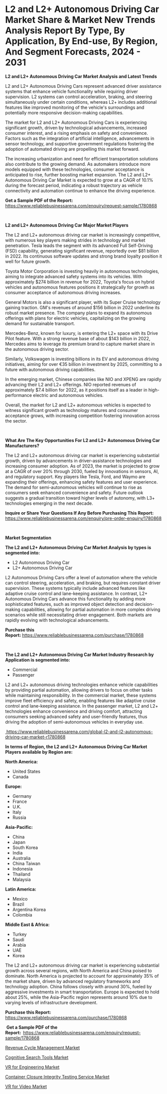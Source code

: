 <p><h1>L2 and L2+ Autonomous Driving Car Market Share & Market New Trends Analysis Report By Type, By Application, By End-use, By Region, And Segment Forecasts, 2024 - 2031</h1></p><p><strong>L2 and L2+ Autonomous Driving Car Market Analysis and Latest Trends</strong></p>
<p><p>L2 and L2+ Autonomous Driving Cars represent advanced driver assistance systems that enhance vehicle functionality while requiring driver supervision. L2 systems can control acceleration, braking, and steering simultaneously under certain conditions, whereas L2+ includes additional features like improved monitoring of the vehicle's surroundings and potentially more responsive decision-making capabilities.</p><p>The market for L2 and L2+ Autonomous Driving Cars is experiencing significant growth, driven by technological advancements, increased consumer interest, and a rising emphasis on safety and convenience. Factors such as the integration of artificial intelligence, advancements in sensor technology, and supportive government regulations fostering the adoption of automated driving are propelling this market forward. </p><p>The increasing urbanization and need for efficient transportation solutions also contribute to the growing demand. As automakers introduce more models equipped with these technologies, consumer acceptance is anticipated to rise, further boosting market expansion. The L2 and L2+ Autonomous Driving Car Market is expected to grow at a CAGR of 10.1% during the forecast period, indicating a robust trajectory as vehicle connectivity and automation continue to enhance the driving experience.</p></p>
<p><strong>Get a Sample PDF of the Report:&nbsp;</strong> <a href="https://www.reliablebusinessarena.com/enquiry/request-sample/1780868?utm_campaign=1944&utm_medium=2&utm_source=Github&utm_content=ia&utm_term=20122024&utm_id=l2-and-l2-autonomous-driving-car">https://www.reliablebusinessarena.com/enquiry/request-sample/1780868</a></p>
<p>&nbsp;</p>
<p><strong>L2 and L2+ Autonomous Driving Car Major Market Players</strong></p>
<p><p>The L2 and L2+ autonomous driving car market is increasingly competitive, with numerous key players making strides in technology and market penetration. Tesla leads the segment with its advanced Full Self-Driving (FSD) capability, generating significant revenue, reportedly over $81 billion in 2022. Its continuous software updates and strong brand loyalty position it well for future growth.</p><p>Toyota Motor Corporation is investing heavily in autonomous technologies, aiming to integrate advanced safety systems into its vehicles. With approximately $274 billion in revenue for 2022, Toyota's focus on hybrid vehicles and autonomous features positions it strategically for growth as consumer acceptance of autonomous driving increases.</p><p>General Motors is also a significant player, with its Super Cruise technology gaining traction. GM's revenues of around $156 billion in 2022 underline its robust market presence. The company plans to expand its autonomous offerings with plans for electric vehicles, capitalizing on the growing demand for sustainable transport.</p><p>Mercedes-Benz, known for luxury, is entering the L2+ space with its Drive Pilot feature. With a strong revenue base of about $143 billion in 2022, Mercedes aims to leverage its premium brand to capture market share in the autonomous driving sector.</p><p>Similarly, Volkswagen is investing billions in its EV and autonomous driving initiatives, aiming for over €35 billion in investment by 2025, committing to a future with autonomous driving capabilities.</p><p>In the emerging market, Chinese companies like NIO and XPENG are rapidly advancing their L2 and L2+ offerings. NIO reported revenues of approximately $7.4 billion for 2022, as it positions itself as a leader in high-performance electric and autonomous vehicles.</p><p>Overall, the market for L2 and L2+ autonomous vehicles is expected to witness significant growth as technology matures and consumer acceptance grows, with increasing competition fostering innovation across the sector.</p></p>
<p>&nbsp;</p>
<p><strong>What Are The Key Opportunities For L2 and L2+ Autonomous Driving Car Manufacturers?</strong></p>
<p><p>The L2 and L2+ autonomous driving car market is experiencing substantial growth, driven by advancements in driver-assistance technologies and increasing consumer adoption. As of 2023, the market is projected to grow at a CAGR of over 20% through 2030, fueled by innovations in sensors, AI, and regulatory support. Key players like Tesla, Ford, and Waymo are expanding their offerings, enhancing safety features and user experience. The demand for semi-autonomous vehicles will continue to rise as consumers seek enhanced convenience and safety. Future outlook suggests a gradual transition toward higher levels of autonomy, with L3+ technologies emerging in the next decade.</p></p>
<p><strong>Inquire or Share Your Questions If Any Before Purchasing This Report:</strong> <a href="https://www.reliablebusinessarena.com/enquiry/pre-order-enquiry/1780868?utm_campaign=1944&utm_medium=2&utm_source=Github&utm_content=ia&utm_term=20122024&utm_id=l2-and-l2-autonomous-driving-car">https://www.reliablebusinessarena.com/enquiry/pre-order-enquiry/1780868</a></p>
<p>&nbsp;</p>
<p><strong>Market Segmentation</strong></p>
<p><strong>The L2 and L2+ Autonomous Driving Car Market Analysis by types is segmented into:</strong></p>
<p><ul><li>L2 Autonomous Driving Car</li><li>L2+ Autonomous Driving Car</li></ul></p>
<p><p>L2 Autonomous Driving Cars offer a level of automation where the vehicle can control steering, acceleration, and braking, but requires constant driver supervision. These systems typically include advanced features like adaptive cruise control and lane-keeping assistance. In contrast, L2+ Autonomous Driving Cars advance this functionality by adding more sophisticated features, such as improved object detection and decision-making capabilities, allowing for partial automation in more complex driving scenarios while still necessitating driver engagement. Both markets are rapidly evolving with technological advancements.</p></p>
<p><strong>Purchase this Report:&nbsp;</strong><a href="https://www.reliablebusinessarena.com/purchase/1780868?utm_campaign=1944&utm_medium=2&utm_source=Github&utm_content=ia&utm_term=20122024&utm_id=l2-and-l2-autonomous-driving-car">https://www.reliablebusinessarena.com/purchase/1780868</a></p>
<p>&nbsp;</p>
<p><strong>The L2 and L2+ Autonomous Driving Car Market Industry Research by Application is segmented into:</strong></p>
<p><ul><li>Commercial</li><li>Passenger</li></ul></p>
<p><p>L2 and L2+ autonomous driving technologies enhance vehicle capabilities by providing partial automation, allowing drivers to focus on other tasks while maintaining responsibility. In the commercial market, these systems improve fleet efficiency and safety, enabling features like adaptive cruise control and lane-keeping assistance. In the passenger market, L2 and L2+ technologies enhance convenience and driving comfort, attracting consumers seeking advanced safety and user-friendly features, thus driving the adoption of semi-autonomous vehicles in everyday use.</p></p>
<p><a href="https://www.reliablebusinessarena.com/global-l2-and-l2-autonomous-driving-car-market-r1780868?utm_campaign=1944&utm_medium=2&utm_source=Github&utm_content=ia&utm_term=20122024&utm_id=l2-and-l2-autonomous-driving-car">&nbsp;https://www.reliablebusinessarena.com/global-l2-and-l2-autonomous-driving-car-market-r1780868</a></p>
<p><strong>In terms of Region, the L2 and L2+ Autonomous Driving Car Market Players available by Region are:</strong></p>
<p>
    <p> <strong> North America: </strong>
        <ul>
            <li>United States</li>
            <li>Canada</li>
        </ul>
        </p> 
    <p> <strong> Europe: </strong>
        <ul>
            <li>Germany</li>
            <li>France</li>
            <li>U.K.</li>
            <li>Italy</li>
            <li>Russia</li>
        </ul>
        </p> 
    <p> <strong> Asia-Pacific: </strong>
        <ul>
            <li>China</li>
            <li>Japan</li>
            <li>South Korea</li>
            <li>India</li>
            <li>Australia</li>
            <li>China Taiwan</li>
            <li>Indonesia</li>
            <li>Thailand</li>
            <li>Malaysia</li>
        </ul>
        </p> 
    <p> <strong> Latin America: </strong>
        <ul>
            <li>Mexico</li>
            <li>Brazil</li>
            <li>Argentina Korea</li>
            <li>Colombia</li>
        </ul>
        </p> 
    <p> <strong> Middle East & Africa: </strong>
        <ul>
            <li>Turkey</li>
            <li>Saudi</li>
            <li>Arabia</li>
            <li>UAE</li>
            <li>Korea</li>
        </ul>
    </p>
    </p>
<p><p>The L2 and L2+ autonomous driving car market is experiencing substantial growth across several regions, with North America and China poised to dominate. North America is projected to account for approximately 35% of the market share, driven by advanced regulatory frameworks and technology adoption. China follows closely with around 30%, fueled by aggressive investments in smart transportation. Europe is expected to hold about 25%, while the Asia-Pacific region represents around 10% due to varying levels of infrastructure development.</p></p>
<p><strong>Purchase this Report: </strong><a href="https://www.reliablebusinessarena.com/purchase/1780868?utm_campaign=1944&utm_medium=2&utm_source=Github&utm_content=ia&utm_term=20122024&utm_id=l2-and-l2-autonomous-driving-car">https://www.reliablebusinessarena.com/purchase/1780868</a></p>
<p>&nbsp;<strong>Get a Sample PDF of the Report:&nbsp;&nbsp;</strong><a href="https://www.reliablebusinessarena.com/enquiry/request-sample/1780868?utm_campaign=1944&utm_medium=2&utm_source=Github&utm_content=ia&utm_term=20122024&utm_id=l2-and-l2-autonomous-driving-car">https://www.reliablebusinessarena.com/enquiry/request-sample/1780868</a></p>
<p><strong></strong></p>
<p><p><a href="https://www.linkedin.com/pulse/revenue-cycle-management-market-analysis-future-growth-opportunities-yue3f?utm_campaign=1944&utm_medium=2&utm_source=Github&utm_content=ia&utm_term=20122024&utm_id=l2-and-l2-autonomous-driving-car">Revenue Cycle Management Market</a></p><p><a href="https://www.linkedin.com/pulse/in-depth-evaluation-cognitive-search-tools-market-amacro-overview-bu9pf?utm_campaign=1944&utm_medium=2&utm_source=Github&utm_content=ia&utm_term=20122024&utm_id=l2-and-l2-autonomous-driving-car">Cognitive Search Tools Market</a></p><p><a href="https://www.linkedin.com/pulse/projected-revenue-market-growth-vr-engineering-119-cagr-2024-u3r5f?utm_campaign=1944&utm_medium=2&utm_source=Github&utm_content=ia&utm_term=20122024&utm_id=l2-and-l2-autonomous-driving-car">VR for Engineering Market</a></p><p><a href="https://github.com/MarciaRunte/Market-Research-Report-List-1/blob/main/container-closure-integrity-testing-service-market.md?utm_campaign=1944&utm_medium=2&utm_source=Github&utm_content=ia&utm_term=20122024&utm_id=l2-and-l2-autonomous-driving-car">Container Closure Integrity Testing Service Market</a></p><p><a href="https://www.linkedin.com/pulse/market-dynamics-trends-in-depth-look-vr-video-projected-cagr-e4mjf?utm_campaign=1944&utm_medium=2&utm_source=Github&utm_content=ia&utm_term=20122024&utm_id=l2-and-l2-autonomous-driving-car">VR for Video Market</a></p></p>